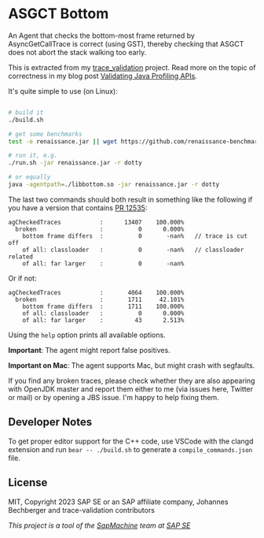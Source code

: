 ASGCT Bottom
============

An Agent that checks the bottom-most frame returned by AsyncGetCallTrace is correct (using GST), thereby checking that ASGCT
does not abort the stack walking too early.

This is extracted from my [trace_validation](https://github.com/parttimenerd/trace_validation) project.
Read more on the topic of correctness in my blog post [Validating Java Profiling APIs](https://mostlynerdless.de/blog/2023/03/14/validating-java-profiling-apis/).

It's quite simple to use (on Linux):

```sh

# build it
./build.sh

# get some benchmarks
test -e renaissance.jar || wget https://github.com/renaissance-benchmarks/renaissance/releases/download/v0.14.2/renaissance-gpl-0.14.2.jar -O renaissance.jar

# run it, e.g.
./run.sh -jar renaissance.jar -r dotty

# or equally
java -agentpath=./libbottom.so -jar renaissance.jar -r dotty
```

The last two commands should both result in something like the following if you have a version that contains [PR 12535](https://github.com/openjdk/jdk/pull/12535):

```
agCheckedTraces           :      13407    100.000%
  broken                  :          0      0.000%
    bottom frame differs  :          0       -nan%   // trace is cut off
    of all: classloader   :          0       -nan%   // classloader related
    of all: far larger    :          0       -nan%
```

Or if not:

```
agCheckedTraces           :       4064    100.000%
  broken                  :       1711     42.101%
    bottom frame differs  :       1711    100.000%
    of all: classloader   :          0      0.000%
    of all: far larger    :         43      2.513%
```

Using the `help` option prints all available options.

**Important**: The agent might report false positives.

**Important on Mac**: The agent supports Mac, but might crash with segfaults.

If you find any broken traces, please check whether they are also appearing
with OpenJDK master and report them either to me (via issues here, Twitter or mail) or by opening a JBS issue. I'm happy to help fixing them.

Developer Notes
---------------

To get proper editor support for the C++ code, use VSCode with the clangd extension and
run `bear -- ./build.sh` to generate a `compile_commands.json` file.

License
-------
MIT, Copyright 2023 SAP SE or an SAP affiliate company, Johannes Bechberger
and trace-validation contributors


*This project is a tool of the [SapMachine](https://sapmachine.io) team
at [SAP SE](https://sap.com)*